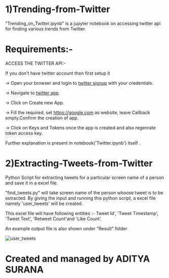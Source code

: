# 1)Trending-from-Twitter

"Trending_on_Twitter.ipynb" is a jupyter notebook on accessing twitter api for finding various trends from Twitter.
# Requirements:-
ACCESS THE TWITTER API:-

If you don't have twitter account then first setup it
 
 
-> Open your browser and login to [twitter signup](https://twitter.com) with your credentials.

-> Navigate to [twitter app](https://apps.twitter.com).

-> Click on Create new App.

-> Fill the required, set https://google.com as website, leave Callback empty.Confirm the creation of app.

-> Click on Keys and Tokens once the app is created and also regenrate token access key. 


Further explanation is present in notebook('Twitter.ipynb') itself .

# 2)Extracting-Tweets-from-Twitter
Python Script for extracting tweets for a particular screen name of a person and save it in a excel file. 

"find_tweets.py" will take screen name of the person whoose tweet is to be extracted. 
By giving the input and running this python script, a excel file namely 'user_tweets' will be created. 

This excel file will have following entities :-
Tweet Id', 'Tweet Timestamp', 'Tweet Text', 'Retweet Count'and 'Like Count'. 

An example output file is also shown under "Result" folder

![user_tweets](https://user-images.githubusercontent.com/39646018/77438043-5cde7580-6e0b-11ea-85b0-3229169ccae7.PNG)

# Created and managed by ADITYA SURANA

